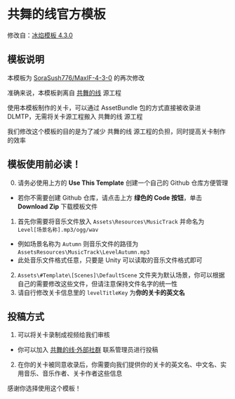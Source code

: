 # 共舞的线官方模板

修改自：[冰焰模板 4.3.0](https://chinadlrs.com/app/?id=41)

## 模板说明
本模板为 [SoraSush776/MaxIF-4-3-0](https://github.com/SoraSushi776/MaxIFT-4-3-0) 的再次修改

准确来说，本模板剥离自 [共舞的线](https://chinadlrs.com/app/?id=55) 源工程

使用本模板制作的关卡，可以通过 AssetBundle 包的方式直接被收录进 DLMTP，无需将关卡源工程搬入 共舞的线 源工程

我们修改这个模板的目的是为了减少 共舞的线 源工程的负担，同时提高关卡制作的效率

## 模板使用前必读！
0. 请务必使用上方的 **Use This Template** 创建一个自己的 Github 仓库方便管理
- 若你不需要创建 Github 仓库，请点击上方 **绿色的 Code 按钮**，单击 **Download Zip** 下载模板文件
1. 首先你需要将音乐文件放入 `Assets\Resources\MusicTrack` 并命名为 `Level[场景名称].mp3/ogg/wav`
-  例如场景名称为 `Autumn` 则音乐文件的路径为 `AssetsResources\MusicTrack\LevelAutumn.mp3`
- 此处音乐文件格式任意，只要是 Unity 可以读取的音乐文件格式即可
2. `Assets\#Template\[Scenes]\DefaultScene` 文件夹为默认场景，你可以根据自己的需要修改这些文件，但请注意保持文件名字的统一性
3. 请自行修改关卡信息里的 `levelTitleKey` 为**你的关卡的英文名**

## 投稿方式
1. 可以将关卡录制成视频给我们审核
- 你可以加入 [共舞的线·外部社群](https://qun.qq.com/universal-share/share?ac=1&authKey=uGsfZj0her1YQa4331eNfztVJHpKWP8MwDsp3tqw8IZm30Z2RLrG5n8GJytz6CJM&busi_data=eyJncm91cENvZGUiOiI5OTI4Njc5NDYiLCJ0b2tlbiI6Ik8rM2VBY1laanVYV1NjNFZ0eTUyZkQ3eElFdW9oa3AwUE9La2w0ZVpOWERkUUVpY3A5Q0N5L2ticEU1b2c2WEMiLCJ1aW4iOiI2NjQ1MTYzODYifQ%3D%3D&data=AMrQpH9mjlPTF_Tx8uCjFOjMWj6fE6yEpyQzITFnK79vwviYJ5YwVPzrDLVvaAcDLwFde4SN7akz50HznelmHQ&svctype=4&tempid=h5_group_info) 联系管理员进行投稿
2. 在你的关卡被同意收录后，你需要向我们提供你的关卡的英文名、中文名、实用音乐、音乐作者、关卡作者这些信息

感谢你选择使用这个模板！